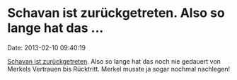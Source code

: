 Schavan ist zurückgetreten. Also so lange hat das \...
======================================================

Date: 2013-02-10 09:40:19

[Schavan ist
zurückgetreten](http://tagesschau.de/inland/schavan396.html). Also so
lange hat das noch nie gedauert von Merkels Vertrauen bis Rücktritt.
Merkel musste ja sogar nochmal nachlegen!
